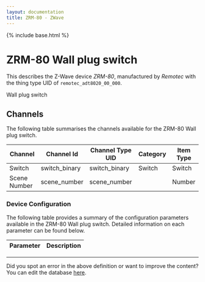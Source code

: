 ```yaml
---
layout: documentation
title: ZRM-80 - ZWave
---
```


{% include base.html %}

# ZRM-80 Wall plug switch

This describes the Z-Wave device *ZRM-80*, manufactured by *Remotec* with the thing type UID of ```remotec_adt8020_00_000```. 

Wall plug switch


## Channels
The following table summarises the channels available for the ZRM-80 Wall plug switch.

| Channel | Channel Id | Channel Type UID | Category | Item Type |
|---------|------------|------------------|----------|-----------|
| Switch | switch_binary | switch_binary | Switch | Switch |
| Scene Number | scene_number | scene_number |  | Number |


### Device Configuration
The following table provides a summary of the configuration parameters available in the ZRM-80 Wall plug switch.
Detailed information on each parameter can be found below.

| Parameter   | Description |
|-------------|-------------|


---

Did you spot an error in the above definition or want to improve the content?
You can edit the database [here](http://www.cd-jackson.com/index.php/zwave/zwave-device-database/zwave-device-list/devicesummary/692).
